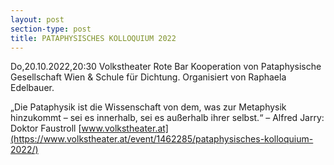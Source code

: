 ```yaml
---
layout: post
section-type: post
title: PATAPHYSISCHES KOLLOQUIUM 2022
---
```

Do,20.10.2022,20:30 Volkstheater Rote Bar
Kooperation von Pataphysische Gesellschaft Wien & Schule
für Dichtung. Organisiert von Raphaela Edelbauer.

„Die Pataphysik ist die Wissenschaft von dem, was zur Metaphysik hinzukommt – sei es innerhalb, sei es außerhalb ihrer selbst.“ – Alfred Jarry: Doktor Faustroll
[www.volkstheater.at](https://www.volkstheater.at/event/1462285/pataphysisches-kolloquium-2022/)
